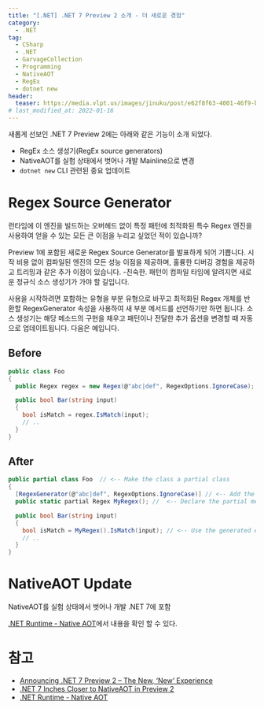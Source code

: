 ```yaml
---
title: "[.NET] .NET 7 Preview 2 소개 - 더 새로운 경험"
category:
  - .NET
tag:
  - CSharp
  - .NET
  - GarvageCollection
  - Programming
  - NativeAOT
  - RegEx
  - dotnet new
header:
  teaser: https://media.vlpt.us/images/jinuku/post/e62f8f63-4001-46f9-b811-dc6f62f0828e/40cc3e52-745d-48b8-8a09-02c21efc36e5.png
# last_modified_at: 2022-01-16
---
```


새롭게 선보인 .NET 7 Preview 2에는 아래와 같은 기능이 소개 되었다.

* RegEx 소스 생성기(RegEx source generators)
* NativeAOT를 실험 상태에서 벗어나 개발 Mainline으로 변경
* ```dotnet new``` CLI 관련된 중요 업데이트

# Regex Source Generator

런타임에 이 엔진을 빌드하는 오버헤드 없이 특정 패턴에 최적화된 특수 Regex 엔진을 사용하여 얻을 수 있는 모든 큰 이점을 누리고 싶었던 적이 있습니까?

Preview 1에 포함된 새로운 Regex Source Generator를 발표하게 되어 기쁩니다. 시작 비용 없이 컴파일된 엔진의 모든 성능 이점을 제공하며, 훌륭한 디버깅 경험을 제공하고 트리밍과 같은 추가 이점이 있습니다. -친숙한. 패턴이 컴파일 타임에 알려지면 새로운 정규식 소스 생성기가 가야 할 길입니다.

사용을 시작하려면 포함하는 유형을 부분 유형으로 바꾸고 최적화된 Regex 개체를 반환할 RegexGenerator 속성을 사용하여 새 부분 메서드를 선언하기만 하면 됩니다. 소스 생성기는 해당 메소드의 구현을 채우고 패턴이나 전달한 추가 옵션을 변경할 때 자동으로 업데이트됩니다. 다음은 예입니다.

## Before

```csharp
public class Foo
{
  public Regex regex = new Regex(@"abc|def", RegexOptions.IgnoreCase);

  public bool Bar(string input)
  {
    bool isMatch = regex.IsMatch(input);
    // ..
  }
}
```

## After

```csharp
public partial class Foo  // <-- Make the class a partial class
{
  [RegexGenerator(@"abc|def", RegexOptions.IgnoreCase)] // <-- Add the RegexGenerator attribute and pass in your pattern and options
  public static partial Regex MyRegex(); //  <-- Declare the partial method, which will be implemented by the source generator

  public bool Bar(string input)
  {
    bool isMatch = MyRegex().IsMatch(input); // <-- Use the generated engine by invoking the partial method.
    // ..
  }
}
```

# NativeAOT Update

NativeAOT를 실험 상태에서 벗어나 개발 .NET 7에 포함

[.NET Runtime - Native AOT](https://github.com/dotnet/runtimelab/tree/feature/NativeAOT)에서 내용을 확인 할 수 있다.

# 참고

* [Announcing .NET 7 Preview 2 – The New, ‘New’ Experience](https://devblogs.microsoft.com/dotnet/announcing-dotnet-7-preview-2/)
* [.NET 7 Inches Closer to NativeAOT in Preview 2](https://visualstudiomagazine.com/articles/2022/03/17/net-7-preview-2.aspx?m=1)
* [.NET Runtime - Native AOT](https://github.com/dotnet/runtimelab/tree/feature/NativeAOT)